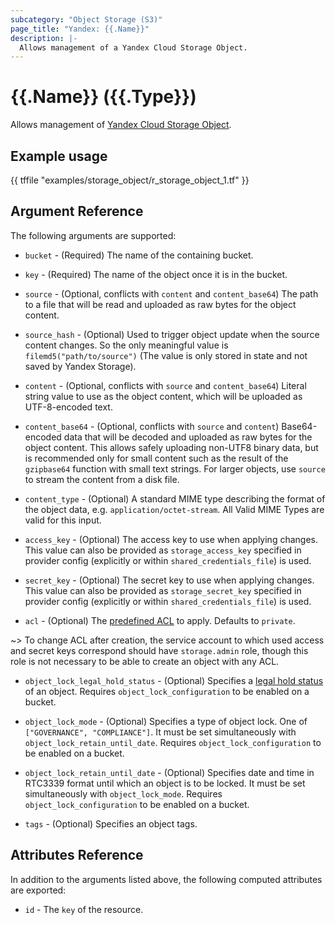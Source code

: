 ```yaml
---
subcategory: "Object Storage (S3)"
page_title: "Yandex: {{.Name}}"
description: |-
  Allows management of a Yandex Cloud Storage Object.
---
```


# {{.Name}} ({{.Type}})

Allows management of [Yandex Cloud Storage Object](https://cloud.yandex.com/docs/storage/concepts/object).

## Example usage

{{ tffile "examples/storage_object/r_storage_object_1.tf" }}

## Argument Reference

The following arguments are supported:

* `bucket` - (Required) The name of the containing bucket.

* `key` - (Required) The name of the object once it is in the bucket.

* `source` - (Optional, conflicts with `content` and `content_base64`) The path to a file that will be read and uploaded as raw bytes for the object content.

* `source_hash` - (Optional) Used to trigger object update when the source content changes. So the only meaningful value is `filemd5("path/to/source")` (The value is only stored in state and not saved by Yandex Storage).

* `content` - (Optional, conflicts with `source` and `content_base64`) Literal string value to use as the object content, which will be uploaded as UTF-8-encoded text.

* `content_base64` - (Optional, conflicts with `source` and `content`) Base64-encoded data that will be decoded and uploaded as raw bytes for the object content. This allows safely uploading non-UTF8 binary data, but is recommended only for small content such as the result of the `gzipbase64` function with small text strings. For larger objects, use `source` to stream the content from a disk file.

* `content_type` - (Optional) A standard MIME type describing the format of the object data, e.g. `application/octet-stream`. All Valid MIME Types are valid for this input.

* `access_key` - (Optional) The access key to use when applying changes. This value can also be provided as `storage_access_key` specified in provider config (explicitly or within `shared_credentials_file`) is used.

* `secret_key` - (Optional) The secret key to use when applying changes. This value can also be provided as `storage_secret_key` specified in provider config (explicitly or within `shared_credentials_file`) is used.

* `acl` - (Optional) The [predefined ACL](https://cloud.yandex.com/docs/storage/concepts/acl#predefined_acls) to apply. Defaults to `private`.

~> To change ACL after creation, the service account to which used access and secret keys correspond should have `storage.admin` role, though this role is not necessary to be able to create an object with any ACL.

* `object_lock_legal_hold_status` - (Optional) Specifies a [legal hold status](https://yandex.cloud/docs/storage/concepts/object-lock#types) of an object. Requires `object_lock_configuration` to be enabled on a bucket.

* `object_lock_mode` - (Optional) Specifies a type of object lock. One of `["GOVERNANCE", "COMPLIANCE"]`. It must be set simultaneously with `object_lock_retain_until_date`. Requires `object_lock_configuration` to be enabled on a bucket.

* `object_lock_retain_until_date` - (Optional) Specifies date and time in RTC3339 format until which an object is to be locked. It must be set simultaneously with `object_lock_mode`. Requires `object_lock_configuration` to be enabled on a bucket.

* `tags` - (Optional) Specifies an object tags.

## Attributes Reference

In addition to the arguments listed above, the following computed attributes are exported:

* `id` - The `key` of the resource.
